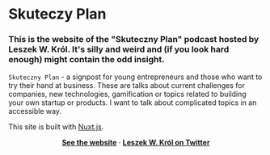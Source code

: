 # Skuteczy Plan
### This is the website of the "Skuteczny Plan" podcast hosted by Leszek W. Król. It's silly and weird and (if you look hard enough) might contain the odd insight.

`Skuteczny Plan` - a signpost for young entrepreneurs and those who want to try their hand at business. These are talks about current challenges for companies, new technologies, gamification or topics related to building your own startup or products. I want to talk about complicated topics in an accessible way.

This site is built with [Nuxt.js](http://nuxtjs.org).

<p align="center">
  <a href="https://www.skutecznyplan.pl/"><strong>See the website</strong></a> · 
  <a href="https://twitter.com/leszekkrol"><strong>Leszek W. Król on Twitter</strong></a>
</p>

